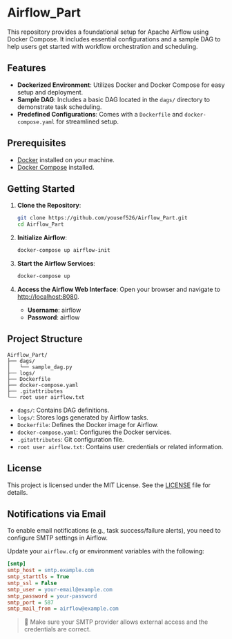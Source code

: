 # Airflow_Part

This repository provides a foundational setup for Apache Airflow using Docker Compose.
It includes essential configurations and a sample DAG to help users get started with workflow orchestration and scheduling.

## Features

- **Dockerized Environment**: Utilizes Docker and Docker Compose for easy setup and deployment.
- **Sample DAG**: Includes a basic DAG located in the `dags/` directory to demonstrate task scheduling.
- **Predefined Configurations**: Comes with a `Dockerfile` and `docker-compose.yaml` for streamlined setup.

## Prerequisites

- [Docker](https://www.docker.com/get-started) installed on your machine.
- [Docker Compose](https://docs.docker.com/compose/install/) installed.

## Getting Started

1. **Clone the Repository**:
   ```bash
   git clone https://github.com/yousef526/Airflow_Part.git
   cd Airflow_Part
   ```

2. **Initialize Airflow**:
   ```bash
   docker-compose up airflow-init
   ```

3. **Start the Airflow Services**:
   ```bash
   docker-compose up
   ```

4. **Access the Airflow Web Interface**:
   Open your browser and navigate to [http://localhost:8080](http://localhost:8080).

   - **Username**: airflow
   - **Password**: airflow

## Project Structure

```
Airflow_Part/
├── dags/
│   └── sample_dag.py
├── logs/
├── Dockerfile
├── docker-compose.yaml
├── .gitattributes
└── root user airflow.txt
```

- `dags/`: Contains DAG definitions.
- `logs/`: Stores logs generated by Airflow tasks.
- `Dockerfile`: Defines the Docker image for Airflow.
- `docker-compose.yaml`: Configures the Docker services.
- `.gitattributes`: Git configuration file.
- `root user airflow.txt`: Contains user credentials or related information.

## License

This project is licensed under the MIT License. See the [LICENSE](LICENSE) file for details.


## Notifications via Email

To enable email notifications (e.g., task success/failure alerts), you need to configure SMTP settings in Airflow.

Update your `airflow.cfg` or environment variables with the following:

```ini
[smtp]
smtp_host = smtp.example.com
smtp_starttls = True
smtp_ssl = False
smtp_user = your-email@example.com
smtp_password = your-password
smtp_port = 587
smtp_mail_from = airflow@example.com
```

> 📌 Make sure your SMTP provider allows external access and the credentials are correct.

